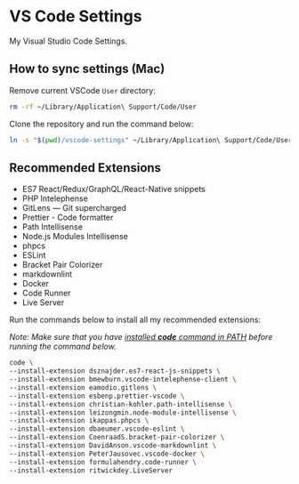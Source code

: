 # VS Code Settings

My Visual Studio Code Settings.

## How to sync settings (Mac)

Remove current VSCode `User` directory:

```bash
rm -rf ~/Library/Application\ Support/Code/User
```

Clone the repository and run the command below:

```bash
ln -s "$(pwd)/vscode-settings" ~/Library/Application\ Support/Code/User
```

## Recommended Extensions

- ES7 React/Redux/GraphQL/React-Native snippets
- PHP Intelephense
- GitLens — Git supercharged
- Prettier - Code formatter
- Path Intellisense
- Node.js Modules Intellisense
- phpcs
- ESLint
- Bracket Pair Colorizer
- markdownlint
- Docker
- Code Runner
- Live Server

Run the commands below to install all my recommended extensions:

*Note: Make sure that you have [installed **code** command in PATH](https://code.visualstudio.com/docs/setup/mac) before running the command below.*

```sh
code \
--install-extension dsznajder.es7-react-js-snippets \
--install-extension bmewburn.vscode-intelephense-client \
--install-extension eamodio.gitlens \
--install-extension esbenp.prettier-vscode \
--install-extension christian-kohler.path-intellisense \
--install-extension leizongmin.node-module-intellisense \
--install-extension ikappas.phpcs \
--install-extension dbaeumer.vscode-eslint \
--install-extension CoenraadS.bracket-pair-colorizer \
--install-extension DavidAnson.vscode-markdownlint \
--install-extension PeterJausovec.vscode-docker \
--install-extension formulahendry.code-runner \
--install-extension ritwickdey.LiveServer
```
